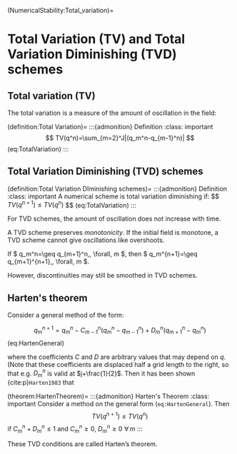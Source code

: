 (NumericalStability:Total_variation)=
# Total Variation (TV) and Total Variation Diminishing (TVD) schemes

## Total variation (TV)
The total variation is a measure of the amount of oscillation in the field:

(definition:Total Variation)=
:::{admonition} Definition
:class: important
$$
TV(q^n)=\sum_{m=2}^J|(q_m^n-q_{m-1}^n)|
$$ (eq:TotalVariation)
:::

## Total Variation Diminishing (TVD) schemes

(definition:Total Variation DIminishing schemes)=
:::{admonition} Definition
:class: important
A numerical scheme is total variation diminishing if:
$$
$TV(q^{n+1})\leq TV(q^n)$
$$ (eq:TotalVariation)
:::

For TVD schemes, the amount of oscillation does not increase with time.

A TVD scheme preserves *monotonicity*. If the initial field is monotone, a TVD scheme cannot give oscillations like
overshoots.

 If $ q_m^n=\geq q_{m+1}^n\,\, \forall\, m $, then $ q_m^{n+1}=\geq q_{m+1}^{n+1}\,\, \forall\, m $.

However, discontinuities may still be smoothed in TVD schemes.

## Harten's theorem

Consider a general method of the form:

$$
q_m^{n+1}=q_m^n-C_{m-1}^n(q_m^n-q_{m-1}^n)+D_m^n(q_{m+1}^n-q_m^n)
$$ (eq:HartenGeneral)

where the coefficients $C$ and $D$ are arbitrary values that may depend on $q$. (Note that
these coefficients are displaced half a grid length to the right, so that e.g. $D_m^n$ is valid
at $j+\frac{1}{2}$. Then it has been shown {cite:p}`Harten1983` that 

(theorem:HartenTheorem)=
:::{admonition} Harten's Theorem
:class: important
Consider a method on the general form (`eq:HartenGeneral`). Then
$$
TV(q^{n+1})\leq TV(q^n)
$$
if $C_m^n+D_m^n\leq 1$ and $C_m^n\geq 0$, $D_m^n \geq 0\,\, \forall\,m$
:::

These TVD conditions are called Harten’s theorem.

